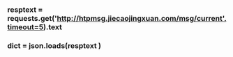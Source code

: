 ### resptext = requests.get('http://htpmsg.jiecaojingxuan.com/msg/current',timeout=5).text
### dict = json.loads(resptext )
